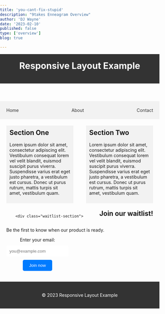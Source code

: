 ```yaml
---
title: 'you-cant-fix-stupid'
description: "9takes Enneagram Overview"
author: 'DJ Wayne'
date: '2023-02-10'
published: false
type: ['overview']
blog: true

---
```

<!-- 
The moment they stopped thinking
https://youtube.com/watch?v=3PfsANvaueQ&si=EnSIkaIECMiOmarE&t=4526

Reminds me of Steven Pinker- rational and irrational

Reminds me of plato to aristotle- plato tripart soul vrs bibart soul -->

<body>
	<header>
		<h1>Responsive Layout Example</h1>
	</header>
	<nav>
		<ul>
			<li><a href="#">Home</a></li>
			<li><a href="#">About</a></li>
			<li><a href="#">Contact</a></li>
		</ul>
	</nav>
	<main>
		<section>
			<h2>Section One</h2>
			<p>Lorem ipsum dolor sit amet, consectetur adipiscing elit. Vestibulum consequat lorem vel velit blandit, euismod suscipit purus viverra. Suspendisse varius erat eget justo pharetra, a vestibulum est cursus. Donec ut purus rutrum, mattis turpis sit amet, vestibulum quam. </p>
		</section>
		<section>
			<h2>Section Two</h2>
			<p>Lorem ipsum dolor sit amet, consectetur adipiscing elit. Vestibulum consequat lorem vel velit blandit, euismod suscipit purus viverra. Suspendisse varius erat eget justo pharetra, a vestibulum est cursus. Donec ut purus rutrum, mattis turpis sit amet, vestibulum quam. </p>
		</section>

        <div class="waitlist-section">
  <h2>Join our waitlist!</h2>
  <p>Be the first to know when our product is ready.</p>
  <form class="waitlist-form">
    <label for="email">Enter your email:</label>
    <input type="email" id="email" name="email" placeholder="you@example.com">
    <button type="submit">Join now</button>
  </form>
</div>
	</main>
	<footer>
		<p>&copy; 2023 Responsive Layout Example</p>
	</footer>
</body>

<style lang="scss">

    /*Basic styles*/
body {
	/*font-family: Arial, sans-serif;*/
	margin: 0;
	padding: 0;
}
h1, h2 {
	margin-top: 0;
}
ul {
	list-style: none;
	margin: 0;
	padding: 0;
}
a {
	color: #333;
	text-decoration: none;
}
/*Header styles*/
header {
	background-color: #333;
    background-image: url('/background.png');
	color: #fff;
	padding: 20px;
}
/*Navigation styles*/
nav {
	background-color: #f2f2f2;
	border-bottom: 1px solid var(--color-theme-purple);
	padding: 10px;
}
nav ul {
	display: flex;
	justify-content: space-between;
	align-items: center;
	flex-wrap: wrap;
}
nav li {
	margin: 10px;
}
/*Main content styles*/
main {
	margin: 20px;
	display: flex;
	flex-wrap: wrap;
	justify-content: space-between;
}
section {
	flex-basis: calc(50% - 20px);
	margin-bottom: 20px;
	padding: 10px;
	background-color: #f2f2f2;
	border: 1px solid var(--color-theme-purple);
	box-sizing: border-box;
}
/*Footer styles*/
footer {
	background-color: #333;
	color: #fff;
	padding: 20px;
	text-align: center;
}
/*Media queries*/
@media (max-width: 768px) {
	header h1 {
		font-size: 24px;
	}
	nav li {
		margin: 5px;
	}
	main section {
		flex-basis: calc(100% - 20px);
	}
}
@media (max-width: 480px) {
	header h1 {
		font-size: 18px;
	}
	main section {
		flex-basis: 100%;
	}
}

.waitlist-section {
  text-align: center;
}
.waitlist-form {
  display: flex;
  flex-direction: column;
  align-items: center;
}
.waitlist-form label {
  margin-bottom: 10px;
}
.waitlist-form input {
  width: 100%;
  max-width: 300px;
  margin-bottom: 10px;
  padding: 10px;
  border-radius: 5px;
  border: 1px solid var(--color-theme-purple);
}
.waitlist-form button {
  background-color: #007bff;
  color: #fff;
  padding: 10px 20px;
  border-radius: 5px;
  border: none;
  cursor: pointer;
}
/*For tablets*/
@media only screen and (min-width: 768px) {
  .waitlist-form {
    max-width: 500px;
  }
  .waitlist-form input {
    max-width: 400px;
  }
}
/*For PCs*/
@media only screen and (min-width: 992px) {
  .waitlist-section {
    display: flex;
    justify-content: center;
  }
  .waitlist-form {
    max-width: 600px;
    flex-direction: row;
    align-items: center;
  }
  .waitlist-form label {
    margin-right: 10px;
    margin-bottom: 0;
  }
  .waitlist-form input {
    margin-right: 10px;
    margin-bottom: 0;
  }
}

    </style>
